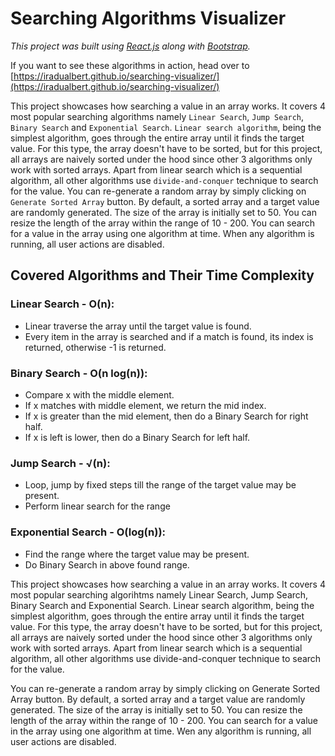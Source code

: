 # Searching Algorithms Visualizer

  *This project was built using [React.js](https://reactjs.org/) along with [Bootstrap](https://getbootstrap.com/).* 

   If you want to see these algorithms in action, head over to [https://iradualbert.github.io/searching-visualizer/](https://iradualbert.github.io/searching-visualizer/)


This project showcases how searching a value in an array works. It covers 4 most popular searching algorithms namely `Linear Search`, `Jump Search`, `Binary Search` and `Exponential Search`. 
`Linear search algorithm`, being the simplest algorithm, goes through the entire array until it finds the target value.  For this type, the array doesn't have to be sorted, but for this project, all arrays are naively sorted under the hood since other 3 algorithms only work with sorted arrays. Apart from linear search which is a sequential algorithm, all other algorithms use `divide-and-conquer` technique to search for the value.
You can re-generate a random array by simply clicking on `Generate Sorted Array` button.
By default,  a sorted array and a target value are randomly generated. The size of the array is initially set to 50. You can resize the length of the array within the range of 10 - 200. You can search for a value in the array using one algorithm at time. When any algorithm is running, all user actions are disabled. 

## Covered Algorithms and Their Time Complexity

### Linear Search  - O(n): 
- Linear traverse the array until the target value is found.
-  Every item in the array is searched and if a  match is found, its index is returned, otherwise -1 is returned.  
### Binary Search - O(n log(n)):
- Compare x with the middle element.
- If x matches with middle element, we return the mid index.
- If x is greater than the mid element, then do a Binary Search for right half.
- If x is left is lower, then do a Binary Search for left half.
### Jump Search  - √(n):
- Loop, jump by fixed steps till the range of the target value may be present.
- Perform linear search for the range
### Exponential Search - O(log(n)): 
- Find the range where the target value may be present.
- Do Binary Search in above found range.


This project showcases how searching a value in an array works. It covers 4 most popular searching algorihtms namely Linear Search, Jump Search, Binary Search and Exponential Search. 
Linear search algorithm, being the simplest algorithm, goes through the entire array until it finds the target value.  For this type, the array doesn't have to be sorted, but for this project, all arrays are naively sorted under the hood since other 3 algorithms only work with sorted arrays. Apart from linear search which is a sequential algorithm, all other algorithms use divide-and-conquer technique to search for the value.

You can re-generate a random array by simply clicking on Generate Sorted Array button.
By default,  a sorted array and a target value are randomly generated. The size of the array is initially set to 50. You can resize the length of the array within the range of 10 - 200. You can search for a value in the array using one algorithm at time. Wen any algorithm is running, all user actions are disabled. 